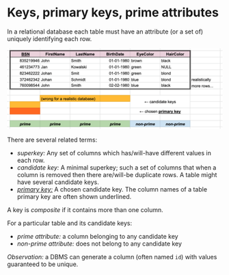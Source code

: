 # Keys, primary keys, prime attributes

In a relational database each table must have an attribute (or a set of) uniquely identifying each row.

![Table keys](images/keys.png)

There are several related terms:

- *superkey:* Any set of columns which has/will-have different values in each row.
- *candidate key:* A minimal superkey; such a set of columns that when a column is removed then there are/will-be duplicate rows. A table might have several candidate keys.
- <u>*primary key:*</u> A chosen candidate key. The column names of a table primary key are often shown underlined.

A key is *composite* if it contains more than one column.

For a particular table and its candidate keys:

- *prime attribute:* a column belonging to any candidate key
- *non-prime attribute:* does not belong to any candidate key

*Observation:* a DBMS can generate a column (often named `id`) with values guaranteed to be unique.
